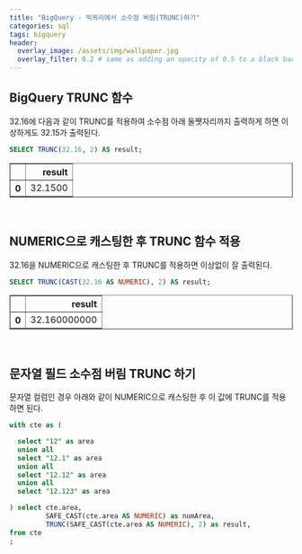 ```yaml
---
title: "BigQuery - 빅쿼리에서 소수점 버림(TRUNC)하기"
categories: sql
tags: bigquery
header:
  overlay_image: /assets/img/wallpaper.jpg
  overlay_filter: 0.2 # same as adding an opacity of 0.5 to a black background
---
```


## BigQuery TRUNC 함수

32.16에 다음과 같이 TRUNC를 적용하여 소수점 아래 둘쨋자리까지 출력하게 하면 이상하게도 32.15가 출력된다.

```sql
SELECT TRUNC(32.16, 2) AS result;
```


<div>
<style scoped>
    .dataframe tbody tr th:only-of-type {
        vertical-align: middle;
    }

    .dataframe tbody tr th {
        vertical-align: top;
    }

    .dataframe thead th {
        text-align: right;
    }
</style>
<table border="1" class="dataframe">
  <thead>
    <tr style="text-align: right;">
      <th></th>
      <th>result</th>
    </tr>
  </thead>
  <tbody>
    <tr>
      <th>0</th>
      <td>32.1500</td>
    </tr>
  </tbody>
</table>
</div>

<br>

## NUMERIC으로 캐스팅한 후 TRUNC 함수 적용

32.16을 NUMERIC으로 캐스팅한 후 TRUNC를 적용하면 이상없이 잘 출력된다.

```sql
SELECT TRUNC(CAST(32.16 AS NUMERIC), 2) AS result;
```



<div>
<style scoped>
    .dataframe tbody tr th:only-of-type {
        vertical-align: middle;
    }

    .dataframe tbody tr th {
        vertical-align: top;
    }

    .dataframe thead th {
        text-align: right;
    }
</style>
<table border="1" class="dataframe">
  <thead>
    <tr style="text-align: right;">
      <th></th>
      <th>result</th>
    </tr>
  </thead>
  <tbody>
    <tr>
      <th>0</th>
      <td>32.160000000</td>
    </tr>
  </tbody>
</table>
</div>


<br>


## 문자열 필드 소수점 버림 TRUNC 하기

문자열 컬럼인 경우 아래와 같이 NUMERIC으로 캐스팅한 후 이 값에 TRUNC를 적용하면 된다.

```sql
with cte as (

  select "12" as area
  union all
  select "12.1" as area
  union all
  select "12.12" as area
  union all
  select "12.123" as area

) select cte.area, 
         SAFE_CAST(cte.area AS NUMERIC) as numArea,
         TRUNC(SAFE_CAST(cte.area AS NUMERIC), 2) as result,
from cte
;
```